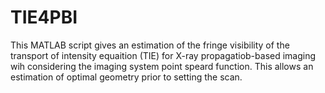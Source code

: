 # TIE4PBI
This MATLAB script gives an estimation of the fringe visibility of the transport of intensity equaition (TIE) for X-ray propagatiob-based imaging wih considering the imaging system point speard function. 
This allows an estimation of optimal geometry prior to setting the scan. 
